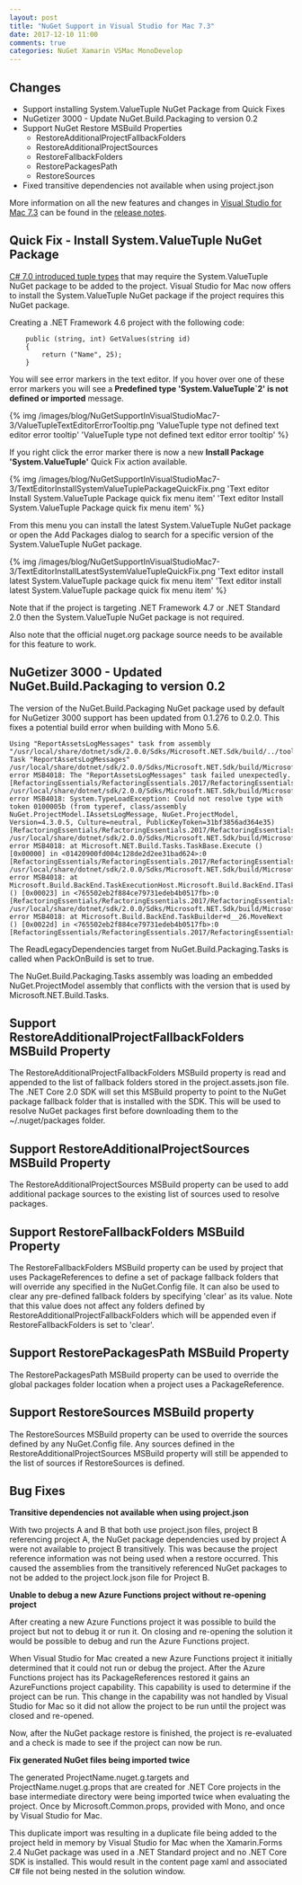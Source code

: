 ```yaml
---
layout: post
title: "NuGet Support in Visual Studio for Mac 7.3"
date: 2017-12-10 11:00
comments: true
categories: NuGet Xamarin VSMac MonoDevelop
---
```


## Changes

   * Support installing System.ValueTuple NuGet Package from Quick Fixes
   * NuGetizer 3000 - Update NuGet.Build.Packaging to version 0.2
   * Support NuGet Restore MSBuild Properties
     * RestoreAdditionalProjectFallbackFolders
     * RestoreAdditionalProjectSources
     * RestoreFallbackFolders
     * RestorePackagesPath
     * RestoreSources
   * Fixed transitive dependencies not available when using project.json

More information on all the new features and changes in [Visual Studio for Mac 7.3](https://www.visualstudio.com/vs/visual-studio-mac/) can be found in the [release notes](https://www.visualstudio.com/en-us/news/releasenotes/vs2017-mac-relnotes#release-date-december-4-2017---visual-studio-2017-version-73-730797).

## Quick Fix - Install System.ValueTuple NuGet Package

[C# 7.0 introduced tuple types](https://blogs.msdn.microsoft.com/dotnet/2016/08/24/whats-new-in-csharp-7-0/)
that may require the System.ValueTuple NuGet package
to be added to the project. Visual Studio for Mac
now offers to install the System.ValueTuple NuGet package if the project requires this NuGet package.

Creating a .NET Framework 4.6 project with the following code:

```
	public (string, int) GetValues(string id)
	{
		return ("Name", 25);
	}
```

You will see error markers in the text editor. If you hover over 
one of these error markers you will see a
**Predefined type 'System.ValueTuple`2' is not defined or imported** message.

{% img /images/blog/NuGetSupportInVisualStudioMac7-3/ValueTupleTextEditorErrorTooltip.png 'ValueTuple type not defined text editor error tooltip' 'ValueTuple type not defined text editor error tooltip' %}

If you right click the error marker there is now a new
**Install Package 'System.ValueTuple'** Quick Fix action available.

{% img /images/blog/NuGetSupportInVisualStudioMac7-3/TextEditorInstallSystemValueTuplePackageQuickFix.png 'Text editor Install System.ValueTuple Package quick fix menu item' 'Text editor Install System.ValueTuple Package quick fix menu item' %}

From this menu you can install the latest System.ValueTuple NuGet package
or open the Add Packages dialog to search for a specific version of the System.ValueTuple NuGet
package.

{% img /images/blog/NuGetSupportInVisualStudioMac7-3/TextEditorInstallLatestSystemValueTupleQuickFix.png 'Text editor install latest System.ValueTuple package quick fix menu item' 'Text editor install latest System.ValueTuple package quick fix menu item' %}

Note that if the project is targeting .NET Framework 4.7 or .NET Standard 2.0 then the
System.ValueTuple NuGet package is not required.

Also note that the official nuget.org package source needs to be available
for this feature to work.

## NuGetizer 3000 - Updated NuGet.Build.Packaging to version 0.2

The version of the NuGet.Build.Packaging NuGet package used by default for NuGetizer 3000 support
has been updated from 0.1.276 to 0.2.0. This fixes a
potential build error when building with Mono 5.6.

```
Using "ReportAssetsLogMessages" task from assembly "/usr/local/share/dotnet/sdk/2.0.0/Sdks/Microsoft.NET.Sdk/build/../tools/net46/Microsoft.NET.Build.Tasks.dll".
Task "ReportAssetsLogMessages"
/usr/local/share/dotnet/sdk/2.0.0/Sdks/Microsoft.NET.Sdk/build/Microsoft.PackageDependencyResolution.targets(323,5): error MSB4018: The "ReportAssetsLogMessages" task failed unexpectedly. [RefactoringEssentials/RefactoringEssentials.2017/RefactoringEssentials.csproj]
/usr/local/share/dotnet/sdk/2.0.0/Sdks/Microsoft.NET.Sdk/build/Microsoft.PackageDependencyResolution.targets(323,5): error MSB4018: System.TypeLoadException: Could not resolve type with token 0100005b (from typeref, class/assembly NuGet.ProjectModel.IAssetsLogMessage, NuGet.ProjectModel, Version=4.3.0.5, Culture=neutral, PublicKeyToken=31bf3856ad364e35) [RefactoringEssentials/RefactoringEssentials.2017/RefactoringEssentials.csproj]
/usr/local/share/dotnet/sdk/2.0.0/Sdks/Microsoft.NET.Sdk/build/Microsoft.PackageDependencyResolution.targets(323,5): error MSB4018: at Microsoft.NET.Build.Tasks.TaskBase.Execute () [0x00000] in <01420900fd004c128de2d2ee31bad624>:0 [RefactoringEssentials/RefactoringEssentials.2017/RefactoringEssentials.csproj]
/usr/local/share/dotnet/sdk/2.0.0/Sdks/Microsoft.NET.Sdk/build/Microsoft.PackageDependencyResolution.targets(323,5): error MSB4018: at Microsoft.Build.BackEnd.TaskExecutionHost.Microsoft.Build.BackEnd.ITaskExecutionHost.Execute () [0x00023] in <765502eb2f884ce79731edeb4b0517fb>:0 [RefactoringEssentials/RefactoringEssentials.2017/RefactoringEssentials.csproj]
/usr/local/share/dotnet/sdk/2.0.0/Sdks/Microsoft.NET.Sdk/build/Microsoft.PackageDependencyResolution.targets(323,5): error MSB4018: at Microsoft.Build.BackEnd.TaskBuilder+d__26.MoveNext () [0x0022d] in <765502eb2f884ce79731edeb4b0517fb>:0 [RefactoringEssentials/RefactoringEssentials.2017/RefactoringEssentials.csproj]
```

The ReadLegacyDependencies target from NuGet.Build.Packaging.Tasks is called when PackOnBuild
is set to true.

The NuGet.Build.Packaging.Tasks assembly was loading an embedded NuGet.ProjectModel
assembly that conflicts with the version that is used by Microsoft.NET.Build.Tasks.

## Support RestoreAdditionalProjectFallbackFolders MSBuild Property

The RestoreAdditionalProjectFallbackFolders MSBuild property is
read and appended to the list of fallback folders stored in the
project.assets.json file. The .NET Core 2.0 SDK will set this
MSBuild property to point to the NuGet package fallback folder
that is installed with the SDK. This will be used
to resolve NuGet packages first before downloading them to the
~/.nuget/packages folder.

## Support RestoreAdditionalProjectSources MSBuild Property

The RestoreAdditionalProjectSources MSBuild property can be used
to add additional package sources to the existing list of sources
used to resolve packages.

## Support RestoreFallbackFolders MSBuild Property

The RestoreFallbackFolders MSBuild property can be used by project that uses
PackageReferences to define a set of package fallback folders that
will override any specified in the NuGet.Config file. It can also
be used to clear any pre-defined fallback folders by specifying
'clear' as its value. Note that this value does not affect any
folders defined by RestoreAdditionalProjectFallbackFolders which
will be appended even if RestoreFallbackFolders is set to 'clear'.

## Support RestorePackagesPath MSBuild Property

The RestorePackagesPath MSBuild property can be used to override the global packages
folder location when a project uses a PackageReference.

## Support RestoreSources MSBuild property

The RestoreSources MSBuild property can be used to override
the sources defined by any NuGet.Config file. Any sources defined in the
RestoreAdditionalProjectSources MSBuild property will still be appended to the
list of sources if RestoreSources is defined.

## Bug Fixes

**Transitive dependencies not available when using project.json**

With two projects A and B that both use project.json files, project B
referencing project A, the NuGet package dependencies used by project
A were not available to project B transitively. This was because the
project reference information was not being used
when a restore occurred. This caused the assemblies from the transitively
referenced NuGet packages to not be added to the
project.lock.json file for Project B.

**Unable to debug a new Azure Functions project without re-opening project**

After creating a new Azure Functions project it was possible to build the
project but not to debug it or run it. On closing and re-opening the solution
it would be possible to debug and run the Azure Functions project.

When Visual Studio for Mac created a new Azure Functions project
it initially determined that it could not run or debug the project.
After the Azure Functions project has its PackageReferences restored
it gains an AzureFunctions project capability. This capability is used to
determine if the project can be run. This change in the capability
was not handled by Visual Studio for Mac so it did not allow the
project to be run until the project was closed and re-opened.

Now, after the NuGet package restore is finished, the project is
re-evaluated and a check is made to see if the project can now be run.

**Fix generated NuGet files being imported twice**
    
The generated ProjectName.nuget.g.targets and ProjectName.nuget.g.props
that are created for .NET Core projects in the base intermediate
directory were being imported twice when evaluating the project.
Once by Microsoft.Common.props, provided with Mono, and once
by Visual Studio for Mac.
    
This duplicate import was resulting in a duplicate file being added
to the project held in memory by Visual Studio for Mac when the
Xamarin.Forms 2.4 NuGet package was used in a .NET Standard
project and no .NET Core SDK is installed. This would result in the
content page xaml and associated C# file not being nested in the
solution window.